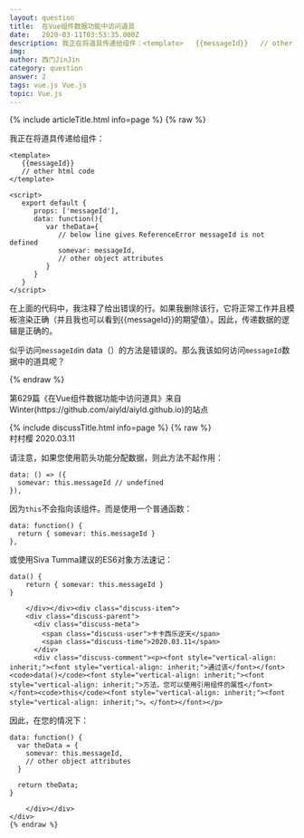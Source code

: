 ```yaml
---
layout: question
title:  在Vue组件数据功能中访问道具
date:   2020-03-11T03:53:35.000Z
description: 我正在将道具传递给组件：<template>   {{messageId}}   // other html code</template>...
img: 
author: 西门JinJin
category: question
answer: 2
tags: vue.js Vue.js
topic: Vue.js
---
```

<div class="article-root">
  <div class="article">
    {% include articleTitle.html info=page %}
    {% raw %}
    <div class="article-content"><p><font style="vertical-align: inherit;"><font style="vertical-align: inherit;">我正在将道具传递给组件：</font></font></p>

<pre><code>&lt;template&gt;<font></font>
   {{messageId}}<font></font>
   // other html code<font></font>
&lt;/template&gt;<font></font>
<font></font>
&lt;script&gt;<font></font>
   export default {<font></font>
      props: ['messageId'],<font></font>
      data: function(){<font></font>
         var theData={<font></font>
            // below line gives ReferenceError messageId is not defined<font></font>
            somevar: messageId,<font></font>
            // other object attributes<font></font>
         }<font></font>
      }<font></font>
   }<font></font>
&lt;/script&gt;<font></font>
</code></pre>

<p><font style="vertical-align: inherit;"><font style="vertical-align: inherit;">在上面的代码中，我注释了给出错误的行。</font><font style="vertical-align: inherit;">如果我删除该行，它将正常工作并且模板渲染正确（并且我也可以看到{{messageId}}的期望值）。</font><font style="vertical-align: inherit;">因此，传递数据的逻辑是正确的。</font></font></p>

<p><font style="vertical-align: inherit;"><font style="vertical-align: inherit;">似乎访问</font></font><code>messageId</code><font style="vertical-align: inherit;"><font style="vertical-align: inherit;">in data（）的方法是错误的。</font><font style="vertical-align: inherit;">那么我该如何访问</font></font><code>messageId</code><font style="vertical-align: inherit;"><font style="vertical-align: inherit;">数据中</font><font style="vertical-align: inherit;">的道具</font><font style="vertical-align: inherit;">呢？</font></font></p></div>
    {% endraw %}
  </div>
  <p class="winter_mark">第629篇《在Vue组件数据功能中访问道具》来自Winter(https://github.com/aiyld/aiyld.github.io)的站点</p>
  <div class="discuss-wrapper">
    {% include discussTitle.html info=page %}
    {% raw %}
    <div class="discuss-list">
    <div class="discuss-item">
        <div class="discuss-parent">
          <div class="discuss-meta">
            <span class="discuss-user">村村樱</span>
            <span class="discuss-time">2020.03.11</span>
          </div>
          <div class="discuss-comment"><p><font style="vertical-align: inherit;"><font style="vertical-align: inherit;">请注意，如果您使用箭头功能分配数据，则此方法不起作用：</font></font></p>

<pre><code>data: () =&gt; ({<font></font>
  somevar: this.messageId // undefined<font></font>
}),<font></font>
</code></pre>

<p><font style="vertical-align: inherit;"><font style="vertical-align: inherit;">因为</font></font><code>this</code><font style="vertical-align: inherit;"><font style="vertical-align: inherit;">不会指向该组件。</font><font style="vertical-align: inherit;">而是使用一个普通函数：</font></font></p>

<pre><code>data: function() {<font></font>
  return { somevar: this.messageId }<font></font>
},<font></font>
</code></pre>

<p><font style="vertical-align: inherit;"><font style="vertical-align: inherit;">或使用Siva Tumma建议的ES6对象方法速记：</font></font></p>

<pre><code>data() {<font></font>
    return { somevar: this.messageId }<font></font>
}<font></font>
</code></pre></div>
        </div></div><div class="discuss-item">
        <div class="discuss-parent">
          <div class="discuss-meta">
            <span class="discuss-user">卡卡西乐逆天</span>
            <span class="discuss-time">2020.03.11</span>
          </div>
          <div class="discuss-comment"><p><font style="vertical-align: inherit;"><font style="vertical-align: inherit;">通过该</font></font><code>data()</code><font style="vertical-align: inherit;"><font style="vertical-align: inherit;">方法，您可以使用引用组件的属性</font></font><code>this</code><font style="vertical-align: inherit;"><font style="vertical-align: inherit;">。</font></font></p>

<p><font style="vertical-align: inherit;"><font style="vertical-align: inherit;">因此，在您的情况下：</font></font></p>

<pre><code>data: function() {<font></font>
  var theData = {<font></font>
    somevar: this.messageId,<font></font>
    // other object attributes<font></font>
  }<font></font>
<font></font>
  return theData;<font></font>
}<font></font>
</code></pre></div>
        </div></div>
    </div>
    {% endraw %}
  </div>
<div>
